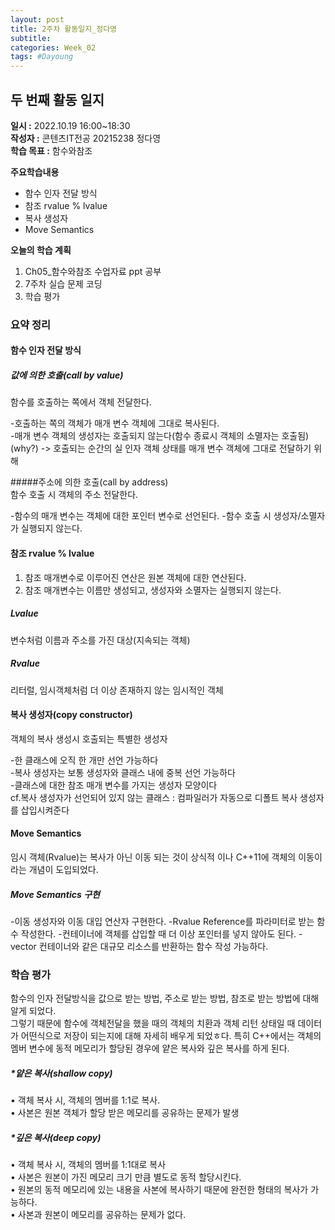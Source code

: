 ```yaml
---
layout: post
title: 2주차 활동일지_정다영
subtitle:
categories: Week_02
tags: #Dayoung
---
```

## 두 번째 활동 일지
**일시 :** 2022.10.19 16:00~18:30  
**작성자 :** 콘텐츠IT전공 20215238 정다영   
**학습 목표 :** 함수와참조  

**주요학습내용**
- 함수 인자 전달 방식
- 참조 rvalue % lvalue
- 복사 생성자
- Move Semantics  

**오늘의 학습 계획**
1. Ch05_함수와참조 수업자료 ppt 공부
2. 7주차 실습 문제 코딩  
3. 학습 평가
### 요약 정리   

#### 함수 인자 전달 방식   

##### 값에 의한 호출(call by value)  
함수를 호출하는 쪽에서 객체 전달한다.

-호출하는 쪽의 객체가 매개 변수 객체에 그대로 복사된다.   
-매개 변수 객체의 생성자는 호출되지 않는다(함수 종료시 객체의 소멸자는 호출됨)   
 (why?) -> 호출되는 순간의 실 인자 객체 상태를 매개 변수 객체에 그대로 전달하기 위해   
 
#####주소에 의한 호출(call by address)  
함수 호출 시 객체의 주소 전달한다.

-함수의 매개 변수는 객체에 대한 포인터 변수로 선언된다.
-함수 호출 시 생성자/소멸자가 실행되지 않는다.

#### 참조 rvalue % lvalue

1. 참조 매개변수로 이루어진 연산은 원본 객체에 대한 연산된다.   
2. 참조 매개변수는 이름만 생성되고, 생성자와 소멸자는 실행되지 않는다.   

##### Lvalue  
 변수처럼 이름과 주소를 가진 대상(지속되는 객체)   
##### Rvalue   
 리터럴, 임시객체처럼 더 이상 존재하지 않는 임시적인 객체   


#### 복사 생성자(copy constructor)
객체의 복사 생성시 호출되는 특별한 생성자   

-한 클래스에 오직 한 개만 선언 가능하다   
-복사 생성자는 보통 생성자와 클래스 내에 중복 선언 가능하다    
-클래스에 대한 참조 매개 변수를 가지는 생성자 모양이다   
cf.복사 생성자가 선언되어 있지 않는 클래스 : 컴파일러가 자동으로 디폴트 복사 생성자를 삽입시켜준다

#### Move Semantics  
임시 객체(Rvalue)는 복사가 아닌 이동 되는 것이 상식적 이나 C++11에 객체의 이동이라는 개념이 도입되었다.   

##### Move Semantics 구현   
-이동 생성자와 이동 대입 연산자 구현한다.
-Rvalue Reference를 파라미터로 받는 함수 작성한다.
-컨테이너에 객체를 삽입할 때 더 이상 포인터를 넣지 않아도 된다.
-vector 컨테이너와 같은 대규모 리소스를 반환하는 함수 작성 가능하다.

### 학습 평가   

함수의 인자 전달방식을 값으로 받는 방법, 주소로 받는 방법, 참조로 받는 방법에 대해 알게 되었다.   
그렇기 때문에 함수에 객체전달을 했을 때의 객체의 치환과 객체 리턴 상태일 때 데이터가 어떤식으로 저장이 되는지에 대해 자세히 배우게 되었ㅎ다.
특히 C++에서는 객체의 멤버 변수에 동적 메모리가 할당된 경우에 얕은 복사와 깊은 복사를 하게 된다. 

##### *얕은 복사(shallow copy)   
• 객체 복사 시, 객체의 멤버를 1:1로 복사.   
• 사본은 원본 객체가 할당 받은 메모리를 공유하는 문제가 발생   
##### *깊은 복사(deep copy)   
• 객체 복사 시, 객체의 멤버를 1:1대로 복사   
• 사본은 원본이 가진 메모리 크기 만큼 별도로 동적 할당시킨다.   
• 원본의 동적 메모리에 있는 내용을 사본에 복사하기 때문에 완전한 형태의 복사가 가능하다.   
• 사본과 원본이 메모리를 공유하는 문제가 없다.   

